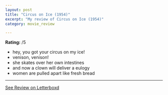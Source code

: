 ```yaml
---
layout: post
title: "Circus on Ice (1954)"
excerpt: "My review of Circus on Ice (1954)"
category: movie_review

---
```


**Rating:** /5

* hey, you got your circus on my ice!
* venison, venison!
* she skates over her own intestines
* and now a clown will deliver a eulogy
* women are pulled apart like fresh bread

<hr>

[See Review on Letterboxd](https://boxd.it/55fgw3)
